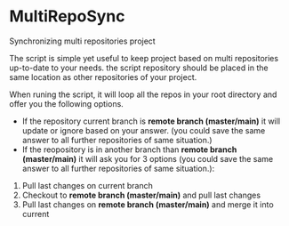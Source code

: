 # MultiRepoSync
Synchronizing multi repositories project

The script is simple yet useful to keep project based on multi repositories up-to-date to your needs.
the script repository should be placed in the same location as other repositories of your project.

When runing the script, it will loop all the repos in your root directory and offer you the following options.
- If the repository current branch is **remote branch (master/main)** it will update or ignore based on your answer. (you could save the same answer to all further repositories of same situation.)
- If the reopository is in another branch than **remote branch (master/main)** it will ask you for 3 options (you could save the same answer to all further repositories of same situation.): 
1. Pull last changes on current branch
2. Checkout to **remote branch (master/main)** and pull last changes 
3. Pull last changes on **remote branch (master/main)** and merge it into current
